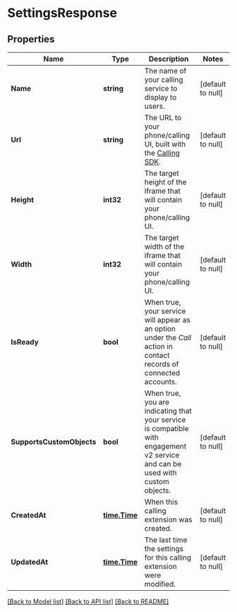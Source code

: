 # SettingsResponse

## Properties
Name | Type | Description | Notes
------------ | ------------- | ------------- | -------------
**Name** | **string** | The name of your calling service to display to users. | [default to null]
**Url** | **string** | The URL to your phone/calling UI, built with the [Calling SDK](#). | [default to null]
**Height** | **int32** | The target height of the iframe that will contain your phone/calling UI. | [default to null]
**Width** | **int32** | The target width of the iframe that will contain your phone/calling UI. | [default to null]
**IsReady** | **bool** | When true, your service will appear as an option under the *Call* action in contact records of connected accounts. | [default to null]
**SupportsCustomObjects** | **bool** | When true, you are indicating that your service is compatible with engagement v2 service and can be used with custom objects. | [default to null]
**CreatedAt** | [**time.Time**](time.Time.md) | When this calling extension was created. | [default to null]
**UpdatedAt** | [**time.Time**](time.Time.md) | The last time the settings for this calling extension were modified. | [default to null]

[[Back to Model list]](../README.md#documentation-for-models) [[Back to API list]](../README.md#documentation-for-api-endpoints) [[Back to README]](../README.md)

